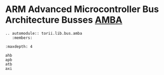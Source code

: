 
# ARM Advanced Microcontroller Bus Architecture Busses [AMBA]


```{eval-rst}
.. automodule:: torii.lib.bus.amba
   :members:
```

```{toctree}
:maxdepth: 4

ahb
apb
atb
axi
```


[AMBA]: https://developer.arm.com/Architectures/AMBA
